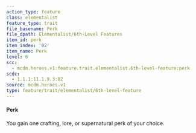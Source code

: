 ```yaml
---
action_type: feature
class: elementalist
feature_type: trait
file_basename: Perk
file_dpath: Elementalist/6th-Level Features
item_id: perk
item_index: '02'
item_name: Perk
level: 6
scc:
  - mcdm.heroes.v1:feature.trait.elementalist.6th-level-feature:perk
scdc:
  - 1.1.1:11.1.9.3:02
source: mcdm.heroes.v1
type: feature/trait/elementalist/6th-level-feature
---
```


#### Perk

You gain one crafting, lore, or supernatural perk of your choice.
